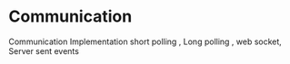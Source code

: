 # Communication
Communication Implementation short polling , Long polling , web socket, Server sent events
